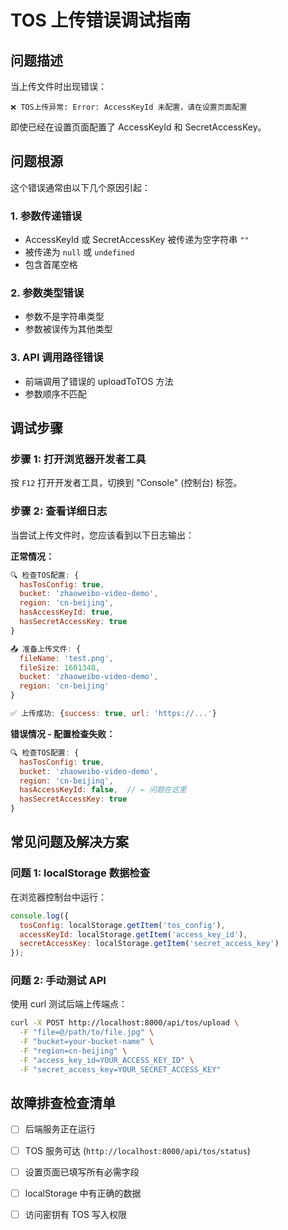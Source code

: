 # TOS 上传错误调试指南

## 问题描述

当上传文件时出现错误：
```
❌ TOS上传异常: Error: AccessKeyId 未配置，请在设置页面配置
```

即使已经在设置页面配置了 AccessKeyId 和 SecretAccessKey。

## 问题根源

这个错误通常由以下几个原因引起：

### 1. **参数传递错误**
- AccessKeyId 或 SecretAccessKey 被传递为空字符串 `""`
- 被传递为 `null` 或 `undefined`
- 包含首尾空格

### 2. **参数类型错误**
- 参数不是字符串类型
- 参数被误传为其他类型

### 3. **API 调用路径错误**
- 前端调用了错误的 uploadToTOS 方法
- 参数顺序不匹配

## 调试步骤

### 步骤 1: 打开浏览器开发者工具

按 `F12` 打开开发者工具，切换到 "Console" (控制台) 标签。

### 步骤 2: 查看详细日志

当尝试上传文件时，您应该看到以下日志输出：

**正常情况：**
```javascript
🔍 检查TOS配置: {
  hasTosConfig: true,
  bucket: 'zhaoweibo-video-demo',
  region: 'cn-beijing',
  hasAccessKeyId: true,
  hasSecretAccessKey: true
}

📤 准备上传文件: {
  fileName: 'test.png',
  fileSize: 1601348,
  bucket: 'zhaoweibo-video-demo',
  region: 'cn-beijing'
}

✅ 上传成功: {success: true, url: 'https://...'}
```

**错误情况 - 配置检查失败：**
```javascript
🔍 检查TOS配置: {
  hasTosConfig: true,
  bucket: 'zhaoweibo-video-demo',
  region: 'cn-beijing',
  hasAccessKeyId: false,  // ← 问题在这里
  hasSecretAccessKey: true
}
```

## 常见问题及解决方案

### 问题 1: localStorage 数据检查

在浏览器控制台中运行：
```javascript
console.log({
  tosConfig: localStorage.getItem('tos_config'),
  accessKeyId: localStorage.getItem('access_key_id'),
  secretAccessKey: localStorage.getItem('secret_access_key')
});
```

### 问题 2: 手动测试 API

使用 curl 测试后端上传端点：
```bash
curl -X POST http://localhost:8000/api/tos/upload \
  -F "file=@/path/to/file.jpg" \
  -F "bucket=your-bucket-name" \
  -F "region=cn-beijing" \
  -F "access_key_id=YOUR_ACCESS_KEY_ID" \
  -F "secret_access_key=YOUR_SECRET_ACCESS_KEY"
```

## 故障排查检查清单

- [ ] 后端服务正在运行
- [ ] TOS 服务可达 (`http://localhost:8000/api/tos/status`)
- [ ] 设置页面已填写所有必需字段
- [ ] localStorage 中有正确的数据
- [ ] 访问密钥有 TOS 写入权限



